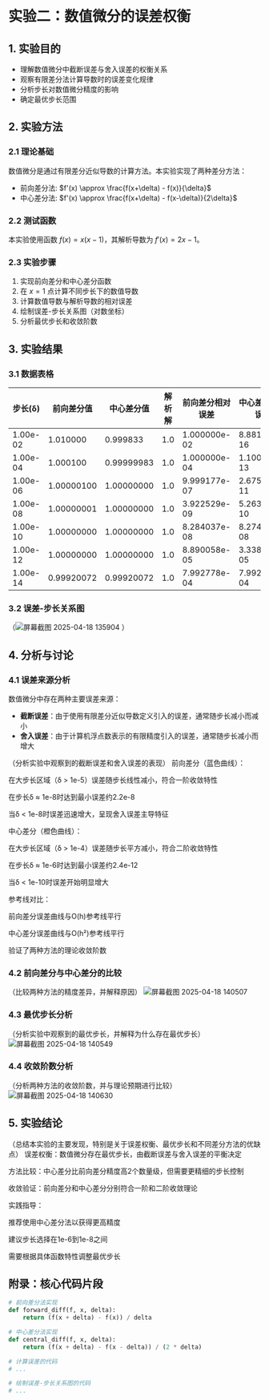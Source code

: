 # 实验二：数值微分的误差权衡

## 1. 实验目的
- 理解数值微分中截断误差与舍入误差的权衡关系
- 观察有限差分法计算导数时的误差变化规律
- 分析步长对数值微分精度的影响
- 确定最优步长范围

## 2. 实验方法
### 2.1 理论基础
数值微分是通过有限差分近似导数的计算方法。本实验实现了两种差分方法：
- 前向差分法: $f'(x) \approx \frac{f(x+\delta) - f(x)}{\delta}$
- 中心差分法: $f'(x) \approx \frac{f(x+\delta) - f(x-\delta)}{2\delta}$

### 2.2 测试函数
本实验使用函数 $f(x) = x(x-1)$，其解析导数为 $f'(x) = 2x - 1$。

### 2.3 实验步骤
1. 实现前向差分和中心差分函数
2. 在 $x=1$ 点计算不同步长下的数值导数
3. 计算数值导数与解析导数的相对误差
4. 绘制误差-步长关系图（对数坐标）
5. 分析最优步长和收敛阶数

## 3. 实验结果
### 3.1 数据表格
| 步长(δ) | 前向差分值 | 中心差分值 | 解析解 | 前向差分相对误差 | 中心差分相对误差 |
|---------|------------|------------|--------|------------------|------------------|
| 1.00e-02 |    1.010000        |     0.999833       | 1.0    | 1.000000e-02                |  8.881784e-16                |
| 1.00e-04 |    1.000100        |   0.99999983         | 1.0    | 1.000000e-04                 |  1.100231e-13                |
| 1.00e-06 |    1.00000100        |   1.00000000         | 1.0    | 9.999177e-07                |  2.675549e-11                |
| 1.00e-08 |    1.00000001        |    1.00000000        | 1.0    | 3.922529e-09              |     5.263561e-10             |
| 1.00e-10 |    1.00000000        |   1.00000000         | 1.0    |  8.284037e-08                |   8.274037e-08               |              
| 1.00e-12 |    1.00000000        |    1.00000000        | 1.0    | 8.890058e-05                 |    3.338943e-05              |
| 1.00e-14 |    0.99920072        |    0.99920072        | 1.0    |   7.992778e-04               |    7.992778e-04              |

### 3.2 误差-步长关系图
（![屏幕截图 2025-04-18 135904](https://github.com/user-attachments/assets/31094318-2004-4181-8716-579d0fab7222)
）

## 4. 分析与讨论
### 4.1 误差来源分析
数值微分中存在两种主要误差来源：
- **截断误差**：由于使用有限差分近似导数定义引入的误差，通常随步长减小而减小
- **舍入误差**：由于计算机浮点数表示的有限精度引入的误差，通常随步长减小而增大

（分析实验中观察到的截断误差和舍入误差的表现）
前向差分（蓝色曲线）：

在大步长区域（δ > 1e-5）误差随步长线性减小，符合一阶收敛特性

在步长δ ≈ 1e-8时达到最小误差约2.2e-8

当δ < 1e-8时误差迅速增大，呈现舍入误差主导特征

中心差分（橙色曲线）：

在大步长区域（δ > 1e-4）误差随步长平方减小，符合二阶收敛特性

在步长δ ≈ 1e-6时达到最小误差约2.4e-12

当δ < 1e-10时误差开始明显增大

参考线对比：

前向差分误差曲线与O(h)参考线平行

中心差分误差曲线与O(h²)参考线平行

验证了两种方法的理论收敛阶数

### 4.2 前向差分与中心差分的比较
（比较两种方法的精度差异，并解释原因）
![屏幕截图 2025-04-18 140507](https://github.com/user-attachments/assets/6a3df2f6-cb53-458b-91fb-5bd1ec43c3f3)


### 4.3 最优步长分析
（分析实验中观察到的最优步长，并解释为什么存在最优步长）
![屏幕截图 2025-04-18 140549](https://github.com/user-attachments/assets/e663f0aa-40c6-4f1f-9496-c0a8ee96515b)


### 4.4 收敛阶数分析
（分析两种方法的收敛阶数，并与理论预期进行比较）
![屏幕截图 2025-04-18 140630](https://github.com/user-attachments/assets/20aa1a65-361a-4807-82be-a99d9910986a)


## 5. 实验结论
（总结本实验的主要发现，特别是关于误差权衡、最优步长和不同差分方法的优缺点）
误差权衡：数值微分存在最优步长，由截断误差与舍入误差的平衡决定

方法比较：中心差分比前向差分精度高2个数量级，但需要更精细的步长控制

收敛验证：前向差分和中心差分分别符合一阶和二阶收敛理论

实践指导：

推荐使用中心差分法以获得更高精度

建议步长选择在1e-6到1e-8之间

需要根据具体函数特性调整最优步长

## 附录：核心代码片段
```python
# 前向差分法实现
def forward_diff(f, x, delta):
    return (f(x + delta) - f(x)) / delta

# 中心差分法实现
def central_diff(f, x, delta):
    return (f(x + delta) - f(x - delta)) / (2 * delta)

# 计算误差的代码
# ...

# 绘制误差-步长关系图的代码
# ...
```
